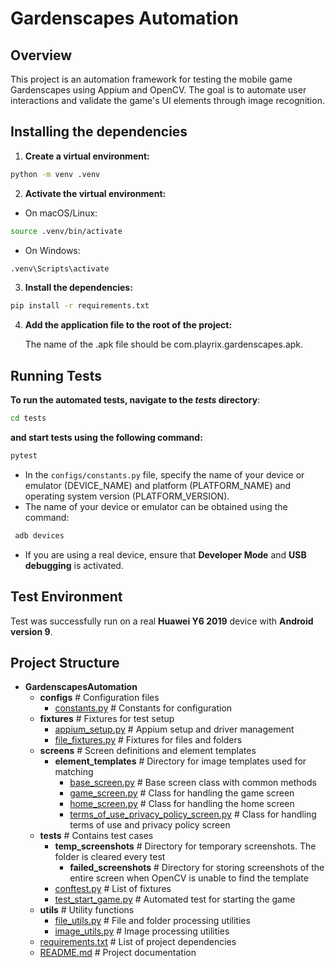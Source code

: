 # Gardenscapes Automation

## Overview
This project is an automation framework for testing the mobile game Gardenscapes using Appium and OpenCV. The goal is to automate user interactions and validate the game's UI elements through image recognition.

## Installing the dependencies

1. **Create a virtual environment:** 
```bash 
python -m venv .venv 
``` 
2. **Activate the virtual environment:** 
- On macOS/Linux:
```bash 
source .venv/bin/activate 
``` 
- On Windows: 
```bash
.venv\Scripts\activate 
``` 
3. **Install the dependencies:** 
```bash
pip install -r requirements.txt 
``` 

4. **Add the application file to the root of the project:** 

   The name of the .apk file should be com.playrix.gardenscapes.apk.
## Running Tests 
**To run the automated tests, navigate to the *tests* directory**:
```bash
cd tests
```
**and start tests using the following command:**
```bash 
pytest
```

- In the `configs/constants.py` file, specify the name of your device or emulator (DEVICE_NAME) and platform (PLATFORM_NAME) and operating system version (PLATFORM_VERSION).
- The name of your device or emulator can be obtained using the command: 
```bash
 adb devices 
``` 
- If you are using a real device, ensure that **Developer Mode** and **USB debugging** is activated.

## Test Environment

Test was successfully run on a real **Huawei Y6 2019** device with **Android version 9**.


## Project Structure

- __GardenscapesAutomation__
   - __configs__ # Configuration files
     - [constants.py](configs/constants.py) # Constants for configuration
   - __fixtures__ # Fixtures for test setup
     - [appium_setup.py](fixtures/appium_setup.py) # Appium setup and driver management
     - [file_fixtures.py](fixtures/file_fixtures.py) # Fixtures for files and folders
   - __screens__ # Screen definitions and element templates
       - __element_templates__ # Directory for image templates used for matching
         - [base_screen.py](screens/base_screen.py) # Base screen class with common methods
         - [game_screen.py](screens/game_screen.py) # Class for handling the game screen
         - [home_screen.py](screens/home_screen.py) # Class for handling the home screen
         - [terms_of_use_privacy_policy_screen.py](screens/terms_of_use_privacy_policy_screen.py) # Class for handling terms of use and privacy policy screen
   - __tests__ # Contains test cases
     - __temp_screenshots__ # Directory for temporary screenshots. The folder is cleared every test
       - __failed_screenshots__ # Directory for storing screenshots of the entire screen when OpenCV is unable to find the template
     - [conftest.py](tests/conftest.py) # List of fixtures
     - [test_start_game.py](tests/test_start_game.py) # Automated test for starting the game
  - __utils__ # Utility functions
    - [file_utils.py](utils/file_utils.py) # File and folder processing utilities
    - [image_utils.py](utils/image_utils.py) # Image processing utilities
  - [requirements.txt](requirements.txt) # List of project dependencies
  - [README.md](README.md) # Project documentation
